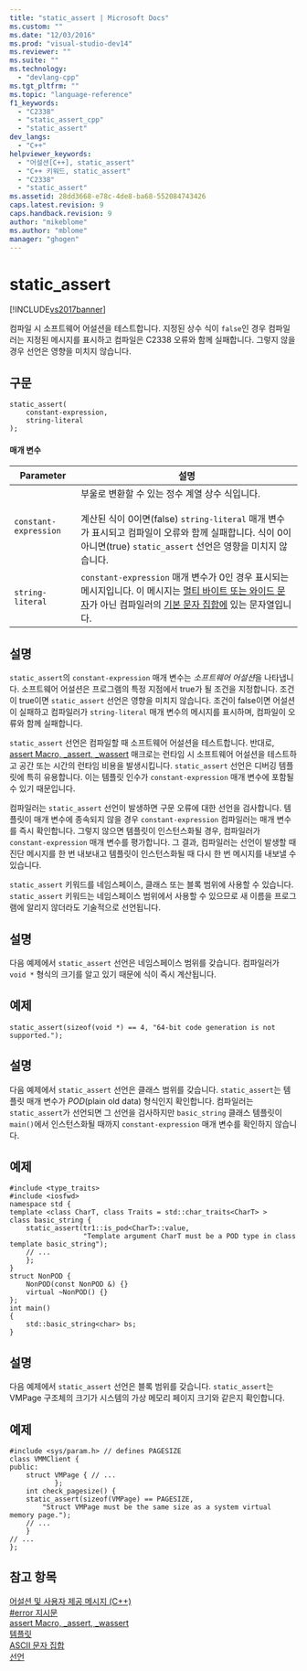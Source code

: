 ```yaml
---
title: "static_assert | Microsoft Docs"
ms.custom: ""
ms.date: "12/03/2016"
ms.prod: "visual-studio-dev14"
ms.reviewer: ""
ms.suite: ""
ms.technology: 
  - "devlang-cpp"
ms.tgt_pltfrm: ""
ms.topic: "language-reference"
f1_keywords: 
  - "C2338"
  - "static_assert_cpp"
  - "static_assert"
dev_langs: 
  - "C++"
helpviewer_keywords: 
  - "어설션[C++], static_assert"
  - "C++ 키워드, static_assert"
  - "C2338"
  - "static_assert"
ms.assetid: 28dd3668-e78c-4de8-ba68-552084743426
caps.latest.revision: 9
caps.handback.revision: 9
author: "mikeblome"
ms.author: "mblome"
manager: "ghogen"
---
```

# static_assert
[!INCLUDE[vs2017banner](../assembler/inline/includes/vs2017banner.md)]

컴파일 시 소프트웨어 어설션을 테스트합니다.  지정된 상수 식이 `false`인 경우 컴파일러는 지정된 메시지를 표시하고 컴파일은 C2338 오류와 함께 실패합니다. 그렇지 않을 경우 선언은 영향을 미치지 않습니다.  
  
## 구문  
  
```  
static_assert(   
    constant-expression,   
    string-literal   
);  
```  
  
#### 매개 변수  
  
|Parameter|설명|  
|---------------|--------|  
|`constant-expression`|부울로 변환할 수 있는 정수 계열 상수 식입니다.<br /><br /> 계산된 식이 0이면\(false\) `string-literal` 매개 변수가 표시되고 컴파일이 오류와 함께 실패합니다.  식이 0이 아니면\(true\) `static_assert` 선언은 영향을 미치지 않습니다.|  
|`string-literal`|`constant-expression` 매개 변수가 0인 경우 표시되는 메시지입니다.  이 메시지는 [멀티 바이트 또는 와이드 문자](../c-language/multibyte-and-wide-characters.md)가 아닌 컴파일러의 [기본 문자 집합에](../c-language/ascii-character-set.md) 있는 문자열입니다.|  
  
## 설명  
 `static_assert`의 `constant-expression` 매개 변수는 *소프트웨어 어설션*을 나타냅니다.  소프트웨어 어설션은 프로그램의 특정 지점에서 true가 될 조건을 지정합니다.  조건이 true이면 `static_assert` 선언은 영향을 미치지 않습니다.  조건이 false이면 어설션이 실패하고 컴파일러가 `string-literal` 매개 변수의 메시지를 표시하며, 컴파일이 오류와 함께 실패합니다.  
  
 `static_assert` 선언은 컴파일할 때 소프트웨어 어설션을 테스트합니다.  반대로, [assert Macro, \_assert, \_wassert](../c-runtime-library/reference/assert-macro-assert-wassert.md) 매크로는 런타임 시 소프트웨어 어설션을 테스트하고 공간 또는 시간의 런타임 비용을 발생시킵니다.  `static_assert` 선언은 디버깅 템플릿에 특히 유용합니다. 이는 템플릿 인수가 `constant-expression` 매개 변수에 포함될 수 있기 때문입니다.  
  
 컴파일러는 `static_assert` 선언이 발생하면 구문 오류에 대한 선언을 검사합니다.  템플릿이 매개 변수에 종속되지 않을 경우 `constant-expression` 컴파일러는 매개 변수를 즉시 확인합니다.  그렇지 않으면 템플릿이 인스턴스화될 경우, 컴파일러가 `constant-expression` 매개 변수를 평가합니다.  그 결과, 컴파일러는 선언이 발생할 때 진단 메시지를 한 번 내보내고 템플릿이 인스턴스화될 때 다시 한 번 메시지를 내보낼 수 있습니다.  
  
 `static_assert` 키워드를 네임스페이스, 클래스 또는 블록 범위에 사용할 수 있습니다. `static_assert` 키워드는 네임스페이스 범위에서 사용할 수 있으므로 새 이름을 프로그램에 알리지 않더라도 기술적으로 선언됩니다.  
  
## 설명  
 다음 예제에서 `static_assert` 선언은 네임스페이스 범위를 갖습니다.  컴파일러가 `void *` 형식의 크기를 알고 있기 때문에 식이 즉시 계산됩니다.  
  
## 예제  
  
```  
static_assert(sizeof(void *) == 4, "64-bit code generation is not supported.");  
```  
  
## 설명  
 다음 예제에서 `static_assert` 선언은 클래스 범위를 갖습니다.  `static_assert`는 템플릿 매개 변수가 *POD*\(plain old data\) 형식인지 확인합니다.  컴파일러는 `static_assert`가 선언되면 그 선언을 검사하지만 `basic_string` 클래스 템플릿이 `main()`에서 인스턴스화될 때까지 `constant-expression` 매개 변수를 확인하지 않습니다.  
  
## 예제  
  
```  
#include <type_traits>  
#include <iosfwd>  
namespace std {  
template <class CharT, class Traits = std::char_traits<CharT> >  
class basic_string {  
    static_assert(tr1::is_pod<CharT>::value,  
                  "Template argument CharT must be a POD type in class template basic_string");  
    // ...  
    };  
}  
struct NonPOD {  
    NonPOD(const NonPOD &) {}  
    virtual ~NonPOD() {}  
};  
int main()  
{  
    std::basic_string<char> bs;  
}  
```  
  
## 설명  
 다음 예제에서 `static_assert` 선언은 블록 범위를 갖습니다.  `static_assert`는 VMPage 구조체의 크기가 시스템의 가상 메모리 페이지 크기와 같은지 확인합니다.  
  
## 예제  
  
```  
#include <sys/param.h> // defines PAGESIZE  
class VMMClient {  
public:  
    struct VMPage { // ...   
           };  
    int check_pagesize() {  
    static_assert(sizeof(VMPage) == PAGESIZE,  
        "Struct VMPage must be the same size as a system virtual memory page.");  
    // ...  
    }  
// ...  
};  
```  
  
## 참고 항목  
 [어설션 및 사용자 제공 메시지 \(C\+\+\)](../cpp/assertion-and-user-supplied-messages-cpp.md)   
 [\#error 지시문](../preprocessor/hash-error-directive-c-cpp.md)   
 [assert Macro, \_assert, \_wassert](../c-runtime-library/reference/assert-macro-assert-wassert.md)   
 [템플릿](../cpp/templates-cpp.md)   
 [ASCII 문자 집합](../c-language/ascii-character-set.md)   
 [선언](../misc/declarations.md)